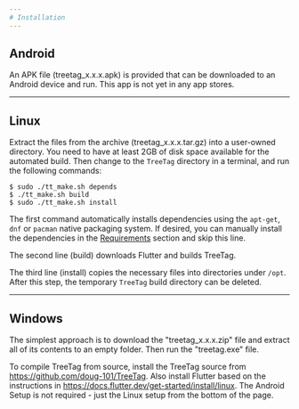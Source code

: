 ```yaml
---
# Installation
---
```


## Android

An APK file (treetag_x.x.x.apk) is provided that can be downloaded to an Android
device and run. This app is not yet in any app stores.

---

## Linux

Extract the files from the archive (treetag_x.x.x.tar.gz) into a user-owned
directory.  You need to have at least 2GB of disk space available for the
automated build.  Then change to the `TreeTag` directory in a terminal, and
run the following commands:

    $ sudo ./tt_make.sh depends
    $ ./tt_make.sh build
    $ sudo ./tt_make.sh install

The first command automatically installs dependencies using the `apt-get`,
`dnf` or `pacman` native packaging system.  If desired, you can manually
install the dependencies in the [Requirements](requirements.md) section and
skip this line.

The second line (build) downloads Flutter and builds TreeTag.

The third line (install) copies the necessary files into directories under
`/opt`.  After this step, the temporary `TreeTag` build directory can be
deleted.

---

## Windows

The simplest approach is to download the "treetag_x.x.x.zip" file and extract
all of its contents to an empty folder.  Then run the "treetag.exe" file.

To compile TreeTag from source, install the TreeTag source from
<https://github.com/doug-101/TreeTag>.  Also install Flutter based on the
instructions in <https://docs.flutter.dev/get-started/install/linux>.  The
Android Setup is not required - just the Linux setup from the bottom of the
page.
